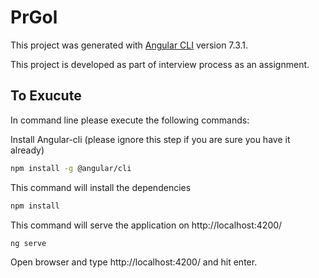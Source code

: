 # PrGol

This project was generated with [Angular CLI](https://github.com/angular/angular-cli) version 7.3.1.

This project is developed as part of interview process as an assignment.

## To Exucute
In command line please execute the following commands:

Install Angular-cli (please ignore this step if you are sure you have it already)
```bash
npm install -g @angular/cli
```
This command will install the dependencies
```bash
npm install
```

This command will serve the application on http://localhost:4200/
```bash
ng serve
```
Open browser and type http://localhost:4200/ and hit enter.
